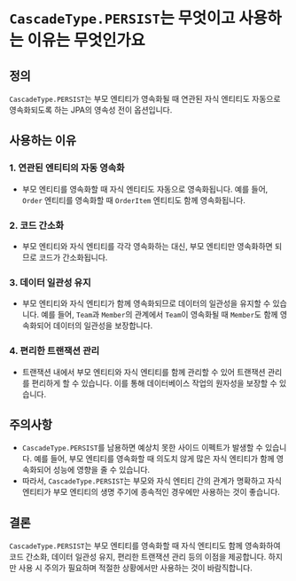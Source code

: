# `CascadeType.PERSIST`는 무엇이고 사용하는 이유는 무엇인가요

## 정의
`CascadeType.PERSIST`는 부모 엔티티가 영속화될 때 연관된 자식 엔티티도 자동으로 영속화되도록 하는 JPA의 영속성 전이 옵션입니다.

## 사용하는 이유

### 1. 연관된 엔티티의 자동 영속화
- 부모 엔티티를 영속화할 때 자식 엔티티도 자동으로 영속화됩니다. 예를 들어, `Order` 엔티티를 영속화할 때 `OrderItem` 엔티티도 함께 영속화됩니다.

### 2. 코드 간소화
- 부모 엔티티와 자식 엔티티를 각각 영속화하는 대신, 부모 엔티티만 영속화하면 되므로 코드가 간소화됩니다.

### 3. 데이터 일관성 유지
- 부모 엔티티와 자식 엔티티가 함께 영속화되므로 데이터의 일관성을 유지할 수 있습니다. 예를 들어, `Team`과 `Member`의 관계에서 `Team`이 영속화될 때 `Member`도 함께 영속화되어 데이터의 일관성을 보장합니다.

### 4. 편리한 트랜잭션 관리
- 트랜잭션 내에서 부모 엔티티와 자식 엔티티를 함께 관리할 수 있어 트랜잭션 관리를 편리하게 할 수 있습니다. 이를 통해 데이터베이스 작업의 원자성을 보장할 수 있습니다.

## 주의사항
- `CascadeType.PERSIST`를 남용하면 예상치 못한 사이드 이펙트가 발생할 수 있습니다. 예를 들어, 부모 엔티티를 영속화할 때 의도치 않게 많은 자식 엔티티가 함께 영속화되어 성능에 영향을 줄 수 있습니다.
- 따라서, `CascadeType.PERSIST`는 부모와 자식 엔티티 간의 관계가 명확하고 자식 엔티티가 부모 엔티티의 생명 주기에 종속적인 경우에만 사용하는 것이 좋습니다.

## 결론
`CascadeType.PERSIST`는 부모 엔티티를 영속화할 때 자식 엔티티도 함께 영속화하여 코드 간소화, 데이터 일관성 유지, 편리한 트랜잭션 관리 등의 이점을 제공합니다. 하지만 사용 시 주의가 필요하며 적절한 상황에서만 사용하는 것이 바람직합니다.
